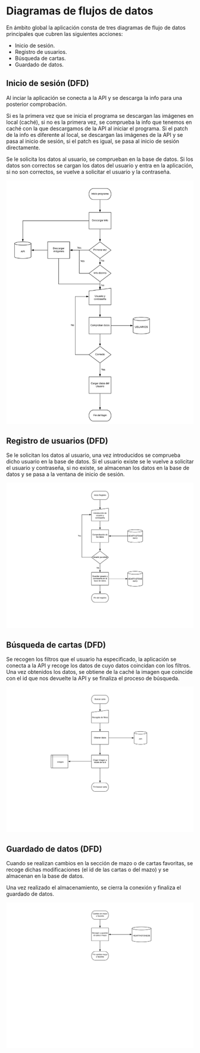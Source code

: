 # Diagramas de flujos de datos

En ámbito global la aplicación consta de tres diagramas de flujo de datos principales que cubren las siguientes acciones:

- Inicio de sesión.
- Registro de usuarios.
- Búsqueda de cartas.
- Guardado de datos.



## Inicio de sesión (DFD)

Al inciar la aplicación se conecta a la API y se descarga la info para una posterior comprobación.

Si es la primera vez que se inicia el programa se descargan las imágenes en local (caché), si no es la primera vez, se comprueba la info que tenemos en caché con la que descargamos de la API al iniciar el programa. Si el patch de la info  es diferente al local, se descargan las imágenes de la API y se pasa al inicio de sesión, si el patch es igual, se pasa al inicio de sesión directamente.

Se le solicita los datos al usuario, se comprueban en la base de datos. Si los datos son correctos se cargan los datos del usuario y entra en la aplicación, si no son correctos, se vuelve a solicitar el usuario y la contraseña.



![inicioSesion](https://github.com/Cristoto/hearthStoneInfo/blob/master/doc/DFD/inicioSesion.png)



## Registro de usuarios (DFD)

Se le solicitan los datos al usuario, una vez introducidos se comprueba dicho usuario en la base de datos. Si el usuario existe se le vuelve a solicitar el usuario y contraseña, si no existe, se almacenan los datos en la base de datos y se pasa a la ventana de inicio de sesión.



![registroUsuario](https://github.com/Cristoto/hearthStoneInfo/blob/master/doc/DFD/registroUsuario.png)

## 

## Búsqueda de cartas (DFD)

 Se recogen los filtros que el usuario ha especificado, la aplicación se conecta a la API y recoge los datos de cuyo datos coincidan con los filtros. Una vez obtenidos los datos, se obtiene de la caché la imagen que coincide con el id que nos devuelte la API y se finaliza el proceso de búsqueda.

![busquedaDeCartas](https://github.com/Cristoto/hearthStoneInfo/blob/master/doc/DFD/busquedaDeCartas.png)



## Guardado de datos (DFD)

Cuando se realizan cambios en la sección de mazo o de cartas favoritas, se recoge dichas modificaciones (el id de las cartas o del mazo) y se almacenan en la base de datos.

Una vez realizado el almacenamiento, se cierra la conexión y finaliza el guardado de datos.



![guardadoDeDatos](https://github.com/Cristoto/hearthStoneInfo/blob/master/doc/DFD/guardarDatos.png)
